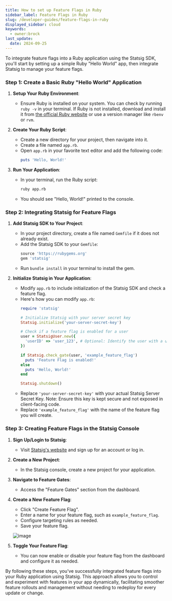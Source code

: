 ```yaml
---
title: How to set up Feature Flags in Ruby
sidebar_label: Feature Flags in Ruby
slug: /developer-guides/feature-flags-in-ruby
displayed_sidebar: cloud
keywords:
  - owner:brock
last_update:
  date: 2024-09-25
---
```


To integrate feature flags into a Ruby application using the Statsig SDK, you'll start by setting up a simple Ruby "Hello World" app, then integrate Statsig to manage your feature flags. 

### Step 1: Create a Basic Ruby "Hello World" Application

1. **Setup Your Ruby Environment**:
   - Ensure Ruby is installed on your system. You can check by running `ruby -v` in your terminal. If Ruby is not installed, download and install it from [the official Ruby website](https://www.ruby-lang.org/en/downloads/) or use a version manager like `rbenv` or `rvm`.

2. **Create Your Ruby Script**:
   - Create a new directory for your project, then navigate into it.
   - Create a file named `app.rb`.
   - Open `app.rb` in your favorite text editor and add the following code:
     ```ruby
     puts 'Hello, World!'
     ```

3. **Run Your Application**:
   - In your terminal, run the Ruby script:
     ```sh
     ruby app.rb
     ```
   - You should see "Hello, World!" printed to the console.

### Step 2: Integrating Statsig for Feature Flags

1. **Add Statsig SDK to Your Project**:
   - In your project directory, create a file named `Gemfile` if it does not already exist.
   - Add the Statsig SDK to your `Gemfile`:
     ```ruby
     source 'https://rubygems.org'
     gem 'statsig'
     ```
   - Run `bundle install` in your terminal to install the gem.

2. **Initialize Statsig in Your Application**:
   - Modify `app.rb` to include initialization of the Statsig SDK and check a feature flag.
   - Here's how you can modify `app.rb`:
     ```ruby
     require 'statsig'
     
     # Initialize Statsig with your server secret key
     Statsig.initialize('your-server-secret-key')

     # Check if a feature flag is enabled for a user
     user = StatsigUser.new({
       'userID' => 'user_123', # Optional: Identify the user with a unique ID
     })

     if Statsig.check_gate(user, 'example_feature_flag')
       puts 'Feature Flag is enabled!'
     else
       puts 'Hello, World!'
     end
     
     Statsig.shutdown()
     ```
   - Replace `'your-server-secret-key'` with your actual Statsig Server Secret Key. Note: Ensure this key is kept secure and not exposed in client-facing code.
   - Replace `'example_feature_flag'` with the name of the feature flag you will create.

### Step 3: Creating Feature Flags in the Statsig Console

1. **Sign Up/Login to Statsig**:
   - Visit [Statsig's website](https://www.statsig.com/) and sign up for an account or log in.

2. **Create a New Project**:
   - In the Statsig console, create a new project for your application.

3. **Navigate to Feature Gates**:
   - Access the "Feature Gates" section from the dashboard.

4. **Create a New Feature Flag**:
   - Click "Create Feature Flag".
   - Enter a name for your feature flag, such as `example_feature_flag`.
   - Configure targeting rules as needed.
   - Save your feature flag.

   ![image](https://github.com/statsig-io/.github/assets/74588208/08e67ba8-b148-4b53-8a7e-ab17e3db4346)

5. **Toggle Your Feature Flag**:
   - You can now enable or disable your feature flag from the dashboard and configure it as needed.

By following these steps, you've successfully integrated feature flags into your Ruby application using Statsig. This approach allows you to control and experiment with features in your app dynamically, facilitating smoother feature rollouts and management without needing to redeploy for every update or change.

   
